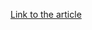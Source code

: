 [Link to the article](http://www.welivesecurity.com/2016/08/24/first-twitter-controlled-android-botnet-discovered/)
